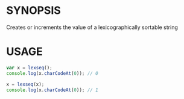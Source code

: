 # SYNOPSIS
Creates or increments the value of a lexicographically sortable string

# USAGE

```js
var x = lexseq();
console.log(x.charCodeAt(0)); // 0

x = lexseq(x);
console.log(x.charCodeAt(0)); // 1
```
